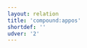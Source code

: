 ```yaml
---
layout: relation
title: 'compound:appos'
shortdef: ''
udver: '2'
---
```

<!-- Interlanguage links updated Čt lis 12 09:43:18 CET 2020 -->
